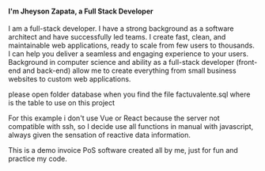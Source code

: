 <h4
    class="pt-6 font-header text-xl font-medium text-black sm:text-2xl lg:text-3xl"
>
    I'm Jheyson Zapata, a Full Stack Developer
</h4>
<p class="pt-6 font-body justify leading-relaxed text-justify text-grey-20">
    I am a full-stack developer. I have a strong background as a software architect 
    and have successfully led teams. I create fast, clean, and maintainable 
    web applications, ready to scale from few users to thousands. I can help you deliver a seamless and 
    engaging experience to your users. Background in computer science and ability as a full-stack developer 
    (front-end and back-end) allow me to create everything from small business websites to custom web applications.
    </p>
    <p>
    please open folder database when you find the file factuvalente.sql where is the table to use on this project
    </p>
    <p>
    For this example i don't use Vue or React because the server not compatible with ssh, so I decide use all functions in manual with javascript, always given the sensation of reactive data information.
    </p>
    <p>
    This is a demo invoice PoS software created all by me, just for fun and practice my code.
    </p>
